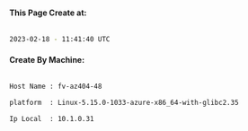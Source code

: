 
   
#### This Page Create at:

```bash

2023-02-18 - 11:41:40 UTC

```

#### Create By Machine:

```bash

Host Name : fv-az404-48

platform  : Linux-5.15.0-1033-azure-x86_64-with-glibc2.35

Ip Local  : 10.1.0.31

```

